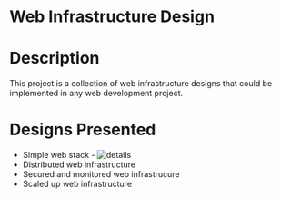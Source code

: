 # Web Infrastructure Design
# Description
This project is a collection of web infrastructure designs that could be implemented in any web development project.

# Designs Presented
- Simple web stack - ![details](https://github.com/martinopolot/alx-system_engineering-devops/tree/main/0x09-web_infrastructure_design)
- Distributed web infrastructure
- Secured and monitored web infrastrucure
- Scaled up web infrastructure
